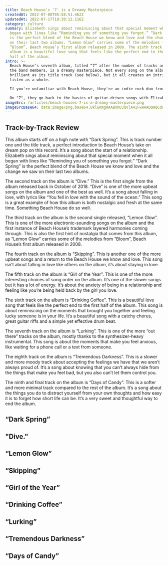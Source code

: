 ```yaml
---
title: Beach House's '7' is a Dreamy Masterpiece
createdAt: 2022-07-08T05:58:51.462Z
updatedAt: 2022-07-17T18:30:12.116Z
category: culture
summary: Elizabeth sings about reminiscing about that special moment when it all
  began with lines like “Reminding you of something you forgot.” “Dark Spring”
  is the perfect blend of the Beach House we know and love and the change we saw
  on their last two albums. “Lemon Glow” carries some of the melodies from
  “Bloom”, Beach House’s first album released in 2008. The sixth track on the
  album is a beautiful love song that feels like the perfect end to the first
  half of the album.
intro: >-
  Beach House’s seventh album, titled “7” after the number of tracks and
  the band members, is a dreamy masterpiece. Not every song on the album is as
  brilliant as its title track (see below), but it all creates an intriguing
  listen as a whole.

  If you're unfamiliar with Beach House, they're an indie rock duo from Baltimore, Maryland that have released six albums and numerous EPs since their debut in 2006. Their sound has evolved quite a bit over their last two records, 2015's "Thank Your Lucky Stars" and 2018's "6". Both experimental pop albums with heavy electronic influences. 

  On "7", they go back to the basics of guitar-driven songs with Elizabeth and Alexis playing almost all instruments themselves once again (with help from some friends). This gives us a fresh take on their usual dreamy sound - intimate, raw and personal.
imageSrc: /articles/beach-houses-7-is-a-dreamy-masterpiece.png
imageSrcBase64: data:image/png;base64,UklGRmgAAABXRUJQVlA4IFwAAADQAQCdASoKAAoAAUAmJQBOgCFsKh0B0AD+Ztw+W3Fto02MsTe3VompTdRIgG6lw23TPnNcNR3S73SOPgcLENysu/Tb49FPvlxLNgNtmVh3/wWtO4rGf2G35HgAAA==
---
```


## Track-by-Track Review

This album starts off on a high note with “Dark Spring”. This is track number one and the title track, a perfect introduction to Beach House’s take on dream pop on this record. It’s a song about the start of a relationship. Elizabeth sings about reminiscing about that special moment when it all began with lines like “Reminding you of something you forgot.” “Dark Spring” is the perfect blend of the Beach House we know and love and the change we saw on their last two albums.

The second track on the album is “Dive.” This is the first single from the album released back in October of 2018. “Dive” is one of the more upbeat songs on the album and one of the best as well. It’s a song about falling in love, with lyrics like “You fell in love with the sound of the ocean.” This song is a great example of how this album is both nostalgic and fresh at the same time. Something Beach House do so well.

The third track on the album is the second single released, “Lemon Glow”. This is one of the more electronic-sounding songs on the album and the first instance of Beach House’s trademark layered harmonies coming through. This is also the first hint of nostalgia that comes from this album, as “Lemon Glow” carries some of the melodies from “Bloom”, Beach House’s first album released in 2008.

The fourth track on the album is “Skipping”. This is another one of the more upbeat songs and a return to the Beach House we know and love. This song isn’t about falling in love like others on the album, it’s about staying in love.

The fifth track on the album is “Girl of the Year”. This is one of the more interesting choices of song order on the album. It’s one of the slower songs but it has a lot of energy. It’s about the anxiety of being in a relationship and feeling like you’re being held back by the girl you love.

The sixth track on the album is “Drinking Coffee”. This is a beautiful love song that feels like the perfect end to the first half of the album. This song is about reminiscing on the moments that brought you together and feeling lucky someone is in your life. It’s a beautiful song with a catchy chorus, great guitar riffs and a simple yet effective drum beat.

The seventh track on the album is “Lurking”. This is one of the more “out there” tracks on the album, mostly thanks to the synthesizer-heavy instrumental. This song is about the moments that make you feel anxious, like waiting for a phone call or a text from someone.

The eighth track on the album is “Tremendous Darkness”. This is a slower and more moody track about accepting the feelings we have that we aren’t always proud of. It’s a song about knowing that you can’t always hide from the things that make you feel bad, but you also can’t let them control you.

The ninth and final track on the album is “Days of Candy”. This is a softer and more minimal track compared to the rest of the album. It’s a song about the things you do to distract yourself from your own thoughts and how easy it is to forget how short life can be. It’s a very sweet and thoughtful way to end the album.

## “Dark Spring”
## "Dive."
## “Lemon Glow”
## “Skipping”
## “Girl of the Year”
## “Drinking Coffee”
## “Lurking”
## “Tremendous Darkness”
## “Days of Candy”
